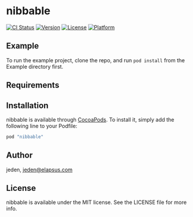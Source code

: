 # nibbable

[![CI Status](http://img.shields.io/travis/jeden/nibbable.svg?style=flat)](https://travis-ci.org/jeden/nibbable)
[![Version](https://img.shields.io/cocoapods/v/nibbable.svg?style=flat)](http://cocoapods.org/pods/nibbable)
[![License](https://img.shields.io/cocoapods/l/nibbable.svg?style=flat)](http://cocoapods.org/pods/nibbable)
[![Platform](https://img.shields.io/cocoapods/p/nibbable.svg?style=flat)](http://cocoapods.org/pods/nibbable)

## Example

To run the example project, clone the repo, and run `pod install` from the Example directory first.

## Requirements

## Installation

nibbable is available through [CocoaPods](http://cocoapods.org). To install
it, simply add the following line to your Podfile:

```ruby
pod "nibbable"
```

## Author

jeden, jeden@elapsus.com

## License

nibbable is available under the MIT license. See the LICENSE file for more info.
